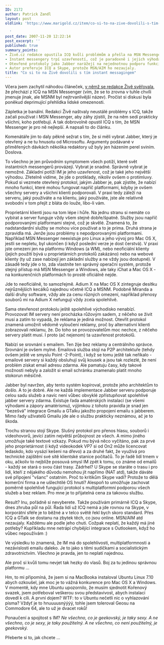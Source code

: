 ```yaml
---
ID: 2172
author: Patrick Zandl
layout: post
oldlink: 'https://www.marigold.cz/item/co-si-to-na-zive-dovolili-s-tim-instant-messagingem

  '
post_date: 2007-11-20 12:22:14
post_excerpt: ''
published: true
summary_points:
- Živě.cz redakce opustila ICQ kvůli problémům a přešla na MSN Messenger.
- Instant messengery trpí uzavřeností, což je paradoxně i jejich výhoda.
- Otevřené protokoly jako Jabber narážejí na nejednotnou podporu funkcí.
- Autor preferuje ICQ a Skype, protože MSN/AIM ho nezaujaly.
title: "Co si to na Živě dovolili s tím instant messagingem"
---
```


Včera jsem zachytil náhodou článeček, <a href="http://www.zive.cz/Bleskovky/Z-redakce-Koncime-s-ICQ-prechazime-na-Windows-Live-Messenger/sr-1-sc-4-a-139028/default.aspx">v němž se redakce Živě svěřovala</a>, že přechází z ICQ na MSN Messenger (vím, že se to zrovna v tuhle chvíli jmenuje jinak, ale MSNM byl nejtrvanlivější název). Pročíst si diskusi byla poněkud deprimující přehlídka lidské omezenosti. 

Zápletka je banální. Redakci Živě naštvaly neustálé problémy s ICQ, takže začali používat i MSN Messenger, aby záhy zjistili, že na něm sedí prakticky všichni, koho potřebují. A tak dobrovolně opustil ICQ s tím, že MSN Messenger je pro ně nejlepší.  A napsali to do článku. 

Komenátáře jim to daly pěkně sežrat s tím, že si měli vybrat Jabber, který je otevřený a ne tu hnusotu od Microsoftu. Argumenty podávané v přiměřených dávkách několika redaktory už byly jen házením perel sviním. Doslova. 

To všechno je jen průvodním symptomem všech potíží, které svět instantních messengerů provázejí. Vybrat je snadné. Správně vybrat je nemožné. Základní potíží IM je jeho uzavřenost, což je také jeho největší výhodou. Zřetelně vidíme, že jde o protiklady, nikoliv ovšem o protimluvy. Pokud si vezmete otevřený protokol, jakým Jabber je, pak zjistíte, že nabízí mnoho funkcí, které mohou fungovat napříč platformami, kdyby je ovšem všechny servery a všichni klienti podporovali. V praxi tedy záleží na serveru, jaký používáte a na klientu, jaký používáte, jste ale relativně svobodní v tom přejít z bláta do louže, libo-li vám. 

Proprietární klienti jsou na tom lépe i hůře. Na jednu stranu si nemáte co vybírat a server funguje vždy všem stejně dobře/špatně. Služby jsou napříč podporovanými platformami stejné, což je skvělé. Znamená to, že nadstandardní služby se mohou více používat a to je prima. Druhá strana je zpravidla má. Jenže jsou problémy s nepodporovanými platformami. Například MSN Messenger neexistuje pro Linux a jeho vývoj pro Mac OS X, jestli se nepletu, byl ukončen (i když poslední verze je dost čerstvá). V praxi jste omezeni jen na platformu Windows (a WM), nebo neoficiální klienty (jejich použití bývá u proprietárních protokolů zakázáno) nebo na webové klienty (ty už zase nabízejí jen základní služby a ne vždy jsou dostupné).  V zásadě tedy jde o to, zda vlastníte ten správný operační systém, protože stejný přístup má MSN Messenger a Windows, ale taky iChat a Mac OS X - na konkurenčních platformách to prostě oficiálně nejde. 

Jde to neoficiálně, to samozřejmě. Adium X na Mac OS X zintegruje desítku nejrůznějších kecálků najednou včetně ICQ a MSNM. Podobně Miranda a další druhy software, vždy ale za cenu různých omezení, například přenosy souborů mi na Adium X nefungují vždy zcela spolehlivě. 

Sama otevřenost protokolu ještě spolehlivé východisko nenabízí. Provozovat IM servery není procházka růžovým sadem, z něčeho se živit musí a zatím to vypadá, že reklama je jediná možnost. Otevřít protokol znamená umožnit vědomě vyloučení reklamy, proč by alternativní klienti zobrazovali reklamu, že. Do toho se provozovatelům moc nechce, z něčeho servery platit musí. I proto (ač nejenom) ta uzavřenost protokolů. 

Nabízí se srovnání s emailem. Ten žije bez reklamy a centrálního správce. Srovnání je ovšem mylné. Emailová služba stojí na P2P architektuře (tehdy ovšem ještě ve smyslu Point -2-Point), i když se tomu ještě tak neříkalo - emailové servery si každý obsluhují svůj kousek a jsou tak rozlezlé, že není problém získat email adresu zdarma. Ale pamatuju časy, kdy takové možnosti nebyly a založit si email schránku znamenalo platit mnoho stokorun měsíčně. 

Jabber byl navržen, aby tento systém kopíroval, protože jeho architektům to došlo. A to je dobré. Ale ne každá implementace Jabber serveru podporuje celou sadu služeb a navíc není vůbec obvyklé zpřístupňovat spolehlivé jabber servery zdarma. Existuje řada amatérských instalací (se všemi výhodami a zápory amatérismu), výjimkou z tohoto pravidla je snad jen "bezešvá" integrace Gmailu a GTalku jakožto propojení emailu s jabberem. Mimo řady uživatelů Gmailu jde ale o službu prakticky neznámou, ač je to škoda. 

Trochu stranou stojí Skype. Slušný protokol pro přenos hlasu, souborů i videohovorů, jevící zatím největší průbojnost ze všech. A mimo jiného umožňuje také textové vzkazy. Pokud mu bývá něco vyčítáno, pak za prvé jeho proprietárnost (i když videokodek VP7 si od On2 může licencovat ledaskdo, kdo vysází kešeni na dřevo) a za druhé fakt, že využívá pro technické zajištění své sítě klientské stanice počítačů.  To je řadě lidí trnem v oku, ačkoliv to nejblíže posouvá smysl IM zpět k tomu, co známe od emailů - každý se stará o svou část trasy. Zádrhel? U Skype se staráte o trasu i pro lidi, kteří z nějakého důvodu nemohou jít napřímo (NAT atd), takže dáváte své připojení "všanc" ostatním. Proč to kritikům Skype vadí? Protože to dělá komerční firma a ne ušlechtilé OS hnutí? Alespoň to umožňuje zachovat poměrně spolehlivě fungující protokol s multiplatformní podporou všech služeb a bez reklam. Pro mne je to přijatelná cena za takovou službu. 

Result? Inu, pořádně si nevyberete. Takže používám primárně ICQ a Skype, dnes zhruba půl na půl. Řada lidí už ICQ nemá a jde rovnou na Skype, v korporátní sféře je to běžné a v telco světě řekl bych skoro standard. Přes ICQ a GTalk se dostanu na zbytek těch, co jsou online. MSN/AIM atd nezaujaly. Každému ale podle jeho chuti. Cožpak neplatí, že každý má jiné potřeby? Kupříkladu mne netrápí chybějící integrace s Outlookem, když ho vůbec nepoužívám :)

Ve výsledku to znamená, že IM má do spolehlivosti, multiplatformnosti a nezávislosti emailu daleko. Je to jako s těmi sudičkami a socialistickým zdravotnictvím. Všechno je pravda, jen to neplatí najednou. 

Ale proč si kvůli tomu nevjet tak hezky do vlasů. Boj za tu jedinou správnou platformu ... 

Hm, to mi připomíná, že jsem si na MacBooka instaloval Ubuntu Linux 7.10 abych ozkoušel, jak moc je to vážná konkurence pro Mac OS X a Windows. V momentě, kdy mne Ubuntu upozornilo, že musím sjednotit Kořenový svazek, jsem potřeboval veškerou svou představivost, abych instalaci dovedl k cíli. A první dojem? WTF: to v Ubuntu nečetli nic o vyhlazování písma? Vždyť je to hnuuuusnýýýý, tohle jsem toleroval Geosu na Commodore 64, ale to už je dvacet roků! 

Ponaučení a spojitost s IM? <i>Ne všechno, co je geekovský, je taky sexy. A ne všechno, co je sexy, je taky použitelný. A ne všechno, co není použitelný, je geekovský.</i>

Přeberte si to, jak chcete ...